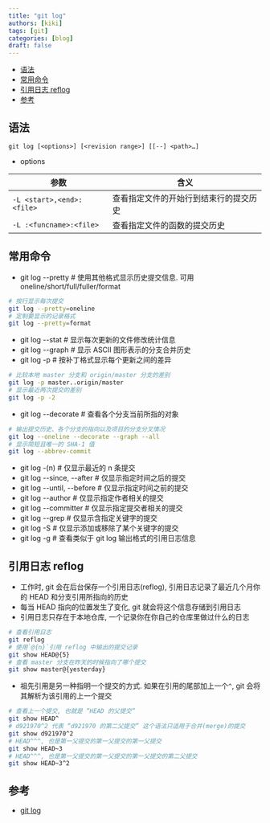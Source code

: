 ```yaml
---
title: "git log"
authors: [kiki]
tags: [git]
categories: [blog]
draft: false
---
```


- [语法](#%e8%af%ad%e6%b3%95)
- [常用命令](#%e5%b8%b8%e7%94%a8%e5%91%bd%e4%bb%a4)
- [引用日志 reflog](#%e5%bc%95%e7%94%a8%e6%97%a5%e5%bf%97-reflog)
- [参考](#%e5%8f%82%e8%80%83)

## 语法

`git log [<options>] [<revision range>] [[--] <path>…​]`

- options

| 参数 | 含义 |
| --- | --- |
| `-L <start>,<end>:<file>` | 查看指定文件的开始行到结束行的提交历史 |
| `-L :<funcname>:<file>` | 查看指定文件的函数的提交历史 |

## 常用命令

- git log --pretty              # 使用其他格式显示历史提交信息. 可用 oneline/short/full/fuller/format

```sh
# 按行显示每次提交
git log --pretty=oneline
# 定制要显示的记录格式
git log --pretty=format
```

- git log --stat                # 显示每次更新的文件修改统计信息
- git log --graph               # 显示 ASCII 图形表示的分支合并历史
- git log -p                    # 按补丁格式显示每个更新之间的差异

```sh
# 比较本地 master 分支和 origin/master 分支的差别
git log -p master..origin/master
# 显示最近两次提交的差别
git log -p -2
```

- git log --decorate            # 查看各个分支当前所指的对象

```sh
# 输出提交历史、各个分支的指向以及项目的分支分叉情况
git log --oneline --decorate --graph --all
# 显示简短且唯一的 SHA-1 值
git log --abbrev-commit
```

- git log -(n)                  # 仅显示最近的 n 条提交
- git log --since, --after      # 仅显示指定时间之后的提交
- git log --until, --before     # 仅显示指定时间之前的提交
- git log --author              # 仅显示指定作者相关的提交
- git log --committer           # 仅显示指定提交者相关的提交
- git log --grep                # 仅显示含指定关键字的提交
- git log -S                    # 仅显示添加或移除了某个关键字的提交
- git log -g                    # 查看类似于 git log 输出格式的引用日志信息

## 引用日志 reflog

- 工作时,  git 会在后台保存一个引用日志(reflog), 引用日志记录了最近几个月你的 HEAD 和分支引用所指向的历史
- 每当 HEAD 指向的位置发生了变化, git 就会将这个信息存储到引用日志
- 引用日志只存在于本地仓库, 一个记录你在你自己的仓库里做过什么的日志

```sh
# 查看引用日志
git reflog
# 使用`@{n}`引用 reflog 中输出的提交记录
git show HEAD@{5}
# 查看 master 分支在昨天的时候指向了哪个提交
git show master@{yesterday}
```

- 祖先引用是另一种指明一个提交的方式. 如果在引用的尾部加上一个`^`,  git 会将其解析为该引用的上一个提交

```sh
# 查看上一个提交, 也就是 “HEAD 的父提交”
git show HEAD^
# d921970^2 代表 “d921970 的第二父提交” 这个语法只适用于合并(merge)的提交
git show d921970^2
# HEAD^^^, 也是第一父提交的第一父提交的第一父提交
git show HEAD~3
# HEAD^^^, 也是第一父提交的第一父提交的第一父提交的第二父提交
git show HEAD~3^2
```

## 参考

- [git log](https://www.git-scm.com/docs/git-log)
